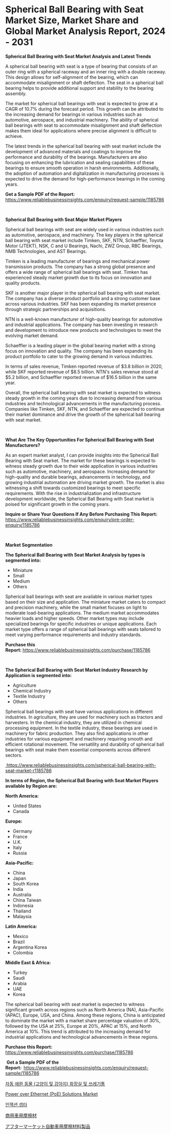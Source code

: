 <p><h1>Spherical Ball Bearing with Seat Market Size, Market Share and Global Market Analysis Report, 2024 - 2031</h1></p><p><strong>Spherical Ball Bearing with Seat Market Analysis and Latest Trends</strong></p>
<p><p>A spherical ball bearing with seat is a type of bearing that consists of an outer ring with a spherical raceway and an inner ring with a double raceway. This design allows for self-alignment of the bearing, which can accommodate misalignment or shaft deflection. The seat in a spherical ball bearing helps to provide additional support and stability to the bearing assembly.</p><p>The market for spherical ball bearings with seat is expected to grow at a CAGR of 10.7% during the forecast period. This growth can be attributed to the increasing demand for bearings in various industries such as automotive, aerospace, and industrial machinery. The ability of spherical ball bearings with seat to accommodate misalignment and shaft deflection makes them ideal for applications where precise alignment is difficult to achieve.</p><p>The latest trends in the spherical ball bearing with seat market include the development of advanced materials and coatings to improve the performance and durability of the bearings. Manufacturers are also focusing on enhancing the lubrication and sealing capabilities of these bearings to ensure smooth operation in harsh environments. Additionally, the adoption of automation and digitalization in manufacturing processes is expected to drive the demand for high-performance bearings in the coming years.</p></p>
<p><strong>Get a Sample PDF of the Report:&nbsp;</strong> <a href="https://www.reliablebusinessinsights.com/enquiry/request-sample/1185786">https://www.reliablebusinessinsights.com/enquiry/request-sample/1185786</a></p>
<p>&nbsp;</p>
<p><strong>Spherical Ball Bearing with Seat Major Market Players</strong></p>
<p><p>Spherical ball bearings with seat are widely used in various industries such as automotive, aerospace, and machinery. The key players in the spherical ball bearing with seat market include Timken, SKF, NTN, Schaeffler, Toyota Motor (JTEKT), NSK, C and U Bearings, Nachi, ZWZ Group, RBC Bearings, NMB Technologies, and AST Bearings.</p><p>Timken is a leading manufacturer of bearings and mechanical power transmission products. The company has a strong global presence and offers a wide range of spherical ball bearings with seat. Timken has experienced steady market growth due to its focus on innovation and quality products.</p><p>SKF is another major player in the spherical ball bearing with seat market. The company has a diverse product portfolio and a strong customer base across various industries. SKF has been expanding its market presence through strategic partnerships and acquisitions.</p><p>NTN is a well-known manufacturer of high-quality bearings for automotive and industrial applications. The company has been investing in research and development to introduce new products and technologies to meet the evolving market demand.</p><p>Schaeffler is a leading player in the global bearing market with a strong focus on innovation and quality. The company has been expanding its product portfolio to cater to the growing demand in various industries.</p><p>In terms of sales revenue, Timken reported revenue of $3.8 billion in 2020, while SKF reported revenue of $8.5 billion. NTN's sales revenue stood at $5.2 billion, and Schaeffler reported revenue of $16.5 billion in the same year.</p><p>Overall, the spherical ball bearing with seat market is expected to witness steady growth in the coming years due to increasing demand from various industries and technological advancements in the manufacturing process. Companies like Timken, SKF, NTN, and Schaeffler are expected to continue their market dominance and drive the growth of the spherical ball bearing with seat market.</p></p>
<p>&nbsp;</p>
<p><strong>What Are The Key Opportunities For Spherical Ball Bearing with Seat Manufacturers?</strong></p>
<p><p>As an expert market analyst, I can provide insights into the Spherical Ball Bearing with Seat market. The market for these bearings is expected to witness steady growth due to their wide application in various industries such as automotive, machinery, and aerospace. Increasing demand for high-quality and durable bearings, advancements in technology, and growing industrial automation are driving market growth. The market is also witnessing a shift towards customized bearings to meet specific requirements. With the rise in industrialization and infrastructure development worldwide, the Spherical Ball Bearing with Seat market is poised for significant growth in the coming years.</p></p>
<p><strong>Inquire or Share Your Questions If Any Before Purchasing This Report:</strong> <a href="https://www.reliablebusinessinsights.com/enquiry/pre-order-enquiry/1185786">https://www.reliablebusinessinsights.com/enquiry/pre-order-enquiry/1185786</a></p>
<p>&nbsp;</p>
<p><strong>Market Segmentation</strong></p>
<p><strong>The Spherical Ball Bearing with Seat Market Analysis by types is segmented into:</strong></p>
<p><ul><li>Miniature</li><li>Small</li><li>Medium</li><li>Others</li></ul></p>
<p><p>Spherical ball bearings with seat are available in various market types based on their size and application. The miniature market caters to compact and precision machinery, while the small market focuses on light to moderate load-bearing applications. The medium market accommodates heavier loads and higher speeds. Other market types may include specialized bearings for specific industries or unique applications. Each market type offers a range of spherical ball bearings with seats tailored to meet varying performance requirements and industry standards.</p></p>
<p><strong>Purchase this Report:&nbsp;</strong><a href="https://www.reliablebusinessinsights.com/purchase/1185786">https://www.reliablebusinessinsights.com/purchase/1185786</a></p>
<p>&nbsp;</p>
<p><strong>The Spherical Ball Bearing with Seat Market Industry Research by Application is segmented into:</strong></p>
<p><ul><li>Agriculture</li><li>Chemical Industry</li><li>Textile Industry</li><li>Others</li></ul></p>
<p><p>Spherical ball bearings with seat have various applications in different industries. In agriculture, they are used for machinery such as tractors and harvesters. In the chemical industry, they are utilized in chemical processing equipment. In the textile industry, these bearings are used in machinery for fabric production. They also find applications in other industries for various equipment and machinery requiring smooth and efficient rotational movement. The versatility and durability of spherical ball bearings with seat make them essential components across different sectors.</p></p>
<p><a href="https://www.reliablebusinessinsights.com/spherical-ball-bearing-with-seat-market-r1185786">&nbsp;https://www.reliablebusinessinsights.com/spherical-ball-bearing-with-seat-market-r1185786</a></p>
<p><strong>In terms of Region, the Spherical Ball Bearing with Seat Market Players available by Region are:</strong></p>
<p>
    <p> <strong> North America: </strong>
        <ul>
            <li>United States</li>
            <li>Canada</li>
        </ul>
        </p> 
    <p> <strong> Europe: </strong>
        <ul>
            <li>Germany</li>
            <li>France</li>
            <li>U.K.</li>
            <li>Italy</li>
            <li>Russia</li>
        </ul>
        </p> 
    <p> <strong> Asia-Pacific: </strong>
        <ul>
            <li>China</li>
            <li>Japan</li>
            <li>South Korea</li>
            <li>India</li>
            <li>Australia</li>
            <li>China Taiwan</li>
            <li>Indonesia</li>
            <li>Thailand</li>
            <li>Malaysia</li>
        </ul>
        </p> 
    <p> <strong> Latin America: </strong>
        <ul>
            <li>Mexico</li>
            <li>Brazil</li>
            <li>Argentina Korea</li>
            <li>Colombia</li>
        </ul>
        </p> 
    <p> <strong> Middle East & Africa: </strong>
        <ul>
            <li>Turkey</li>
            <li>Saudi</li>
            <li>Arabia</li>
            <li>UAE</li>
            <li>Korea</li>
        </ul>
    </p>
    </p>
<p><p>The spherical ball bearing with seat market is expected to witness significant growth across regions such as North America (NA), Asia-Pacific (APAC), Europe, USA, and China. Among these regions, China is anticipated to dominate the market with a market share percentage valuation of 30%, followed by the USA at 25%, Europe at 20%, APAC at 15%, and North America at 10%. This trend is attributed to the increasing demand for industrial applications and technological advancements in these regions.</p></p>
<p><strong>Purchase this Report: </strong><a href="https://www.reliablebusinessinsights.com/purchase/1185786">https://www.reliablebusinessinsights.com/purchase/1185786</a></p>
<p>&nbsp;<strong>Get a Sample PDF of the Report:&nbsp;&nbsp;</strong><a href="https://www.reliablebusinessinsights.com/enquiry/request-sample/1185786">https://www.reliablebusinessinsights.com/enquiry/request-sample/1185786</a></p>
<p><strong></strong></p>
<p><p><a href="https://medium.com/@juddmetz/%EC%9E%90%EB%8F%99-%EC%95%A0%EC%99%84%EB%8F%99%EB%AC%BC-%EA%B3%A0%EC%96%91%EC%9D%B4-%EB%B0%8F-%EA%B0%9C-%ED%99%94%EC%9E%A5%EC%8B%A4-%EB%B0%8F-%EB%B0%B0%EC%84%A4-%ED%8C%AC-%EC%8B%9C%EC%9E%A5-%EC%9C%A0%ED%98%95-%EC%9D%91%EC%9A%A9-%EB%B0%8F-%EC%A7%80%EB%A6%AC%EC%97%90-%EB%8C%80%ED%95%9C-%ED%8F%AC%EA%B4%84%EC%A0%81-%ED%8F%89%EA%B0%80-93eeb290a5fb">자동 애완 동물 (고양이 및 강아지) 화장실 및 쓰레기통</a></p><p><a href="https://github.com/luckyshygirl/Market-Research-Report-List-5/blob/main/power-over-ethernet-poe-solutions-market.md">Power over Ethernet (PoE) Solutions Market</a></p><p><a href="https://github.com/Madalyell456456/Market-Research-Report-List-2/blob/main/9882952110716.md">인젝션 셉타</a></p><p><a href="https://github.com/ycmtqqhvk3273/Market-Research-Report-List-2/blob/main/3533424113086.md">商用車用摩擦材</a></p><p><a href="https://github.com/FredaJerde/Market-Research-Report-List-1/blob/main/4851512113085.md">アフターマーケット自動車用摩擦材料製品</a></p></p>